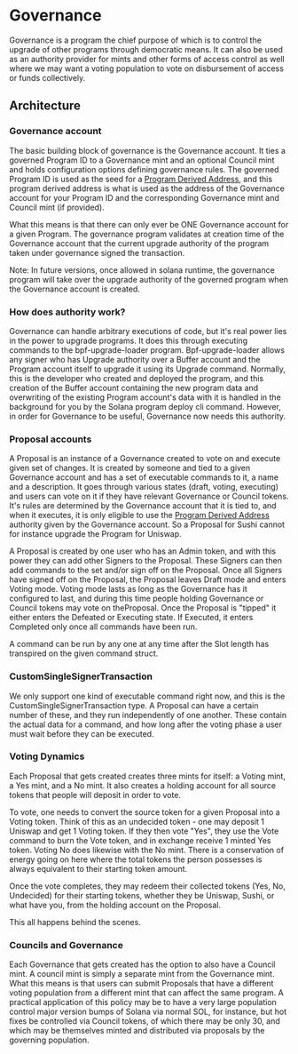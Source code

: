 # Governance

Governance is a program the chief purpose of which is to control the upgrade of other programs through democratic means.
It can also be used as an authority provider for mints and other forms of access control as well where we may want
a voting population to vote on disbursement of access or funds collectively.

## Architecture

### Governance account

The basic building block of governance is the Governance account. It ties a governed Program ID to a Governance mint
and an optional Council mint and holds configuration options defining governance rules.
The governed Program ID is used as the seed for a [Program Derived Address](https://docs.solana.com/developing/programming-model/calling-between-programs#program-derived-addresses),
and this program derived address is what is used as the address of the Governance account for your Program ID
and the corresponding Governance mint and Council mint (if provided).

What this means is that there can only ever be ONE Governance account for a given Program.
The governance program validates at creation time of the Governance account that the current upgrade authority of the program
taken under governance signed the transaction.

Note: In future versions, once allowed in solana runtime, the governance program will take over the upgrade authority
of the governed program when the Governance account is created.

### How does authority work?

Governance can handle arbitrary executions of code, but it's real power lies in the power to upgrade programs.
It does this through executing commands to the bpf-upgrade-loader program.
Bpf-upgrade-loader allows any signer who has Upgrade authority over a Buffer account and the Program account itself
to upgrade it using its Upgrade command.
Normally, this is the developer who created and deployed the program, and this creation of the Buffer account containing
the new program data and overwriting of the existing Program account's data with it is handled in the background for you
by the Solana program deploy cli command.
However, in order for Governance to be useful, Governance now needs this authority.

### Proposal accounts

A Proposal is an instance of a Governance created to vote on and execute given set of changes.
It is created by someone and tied to a given Governance account and has a set of executable commands to it,
a name and a description.
It goes through various states (draft, voting, executing) and users can vote on it
if they have relevant Governance or Council tokens.
It's rules are determined by the Governance account that it is tied to, and when it executes,
it is only eligible to use the [Program Derived Address](https://docs.solana.com/developing/programming-model/calling-between-programs#program-derived-addresses)
authority given by the Governance account.
So a Proposal for Sushi cannot for instance upgrade the Program for Uniswap.

A Proposal is created by one user who has an Admin token, and with this power they can add other Signers to the Proposal.
These Signers can then add commands to the set and/or sign off on the Proposal. Once all Signers have signed off on the Proposal,
the Proposal leaves Draft mode and enters Voting mode.
Voting mode lasts as long as the Governance has it configured to last, and during this time
people holding Governance or Council tokens may vote on theProposal.
Once the Proposal is "tipped" it either enters the Defeated or Executing state.
If Executed, it enters Completed only once all commands have been run.

A command can be run by any one at any time after the Slot length has transpired on the given command struct.

### CustomSingleSignerTransaction

We only support one kind of executable command right now, and this is the CustomSingleSignerTransaction type.
A Proposal can have a certain number of these, and they run independently of one another.
These contain the actual data for a command, and how long after the voting phase a user must wait before they can be executed.

### Voting Dynamics

Each Proposal that gets created creates three mints for itself: a Voting mint, a Yes mint, and a No mint.
It also creates a holding account for all source tokens that people will deposit in order to vote.

To vote, one needs to convert the source token for a given Proposal into a Voting token.
Think of this as an undecided token - one may deposit 1 Uniswap and get 1 Voting token.
If they then vote "Yes", they use the Vote command to burn the Vote token, and in exchange receive 1 minted Yes token.
Voting No does likewise with the No mint.
There is a conservation of energy going on here where the total tokens the person possesses
is always equivalent to their starting token amount.

Once the vote completes, they may redeem their collected tokens (Yes, No, Undecided) for their starting tokens,
whether they be Uniswap, Sushi, or what have you, from the holding account on the Proposal.

This all happens behind the scenes.

### Councils and Governance

Each Governance that gets created has the option to also have a Council mint.
A council mint is simply a separate mint from the Governance mint.
What this means is that users can submit Proposals that have a different voting population from a different mint
that can affect the same program. A practical application of this policy may be to have a very large population control
major version bumps of Solana via normal SOL, for instance, but hot fixes be controlled via Council tokens,
of which there may be only 30, and which may be themselves minted and distributed via proposals by the governing population.
